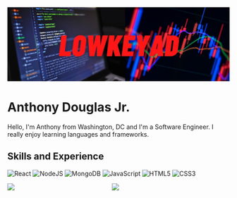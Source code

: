 <img src="https://raw.githubusercontent.com/LowKeyAD/LowKeyAD/master/LowKeyAD Banner.png">

# Anthony Douglas Jr.
 Hello,
I'm Anthony from Washington, DC and I'm a Software Engineer. I really enjoy learning languages and frameworks.

## Skills and Experience 
![React](https://img.shields.io/badge/react-%2320232a.svg?style=for-the-badge&logo=react&logoColor=%2361DAFB)
![NodeJS](https://img.shields.io/badge/node.js-6DA55F?style=for-the-badge&logo=node.js&logoColor=white)
![MongoDB](https://img.shields.io/badge/MongoDB-%234ea94b.svg?style=for-the-badge&logo=mongodb&logoColor=white)
![JavaScript](https://img.shields.io/badge/javascript-%23323330.svg?style=for-the-badge&logo=javascript&logoColor=%23F7DF1E)
![HTML5](https://img.shields.io/badge/html5-%23E34F26.svg?style=for-the-badge&logo=html5&logoColor=white)
![CSS3](https://img.shields.io/badge/css3-%231572B6.svg?style=for-the-badge&logo=css3&logoColor=white)


<img align="left" width="47%" src="https://github-readme-stats.vercel.app/api?username=LowKeyAD&show_icons=true&theme=tokyonight"/>
<img align="left" width="47%" src="https://github-readme-stats.vercel.app/api/top-langs/?username=LowKeyAD&layout=compact"/>




<!---
LowKeyAD/LowKeyAD is a ✨ special ✨ repository because its `README.md` (this file) appears on your GitHub profile.
You can click the Preview link to take a look at your changes.
--->
